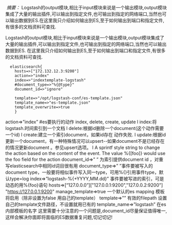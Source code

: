​             *摘要：*              Logstash的output模块,相比于input模块来说是一个输出模块,output模块集成了大量的输出插件,可以输出到指定文件,也可输出到指定的网络端口,当然也可以输出数据到ES.在这里我只介绍如何输出到ES,至于如何输出到端口和指定文件,有很多的文档资料可查找.         

Logstash的output模块,相比于input模块来说是一个输出模块,output模块集成了大量的输出插件,可以输出到指定文件,也可输出到指定的网络端口,当然也可以输出数据到ES.
在这里我只介绍如何输出到ES,至于如何输出到端口和指定文件,有很多的文档资料可查找.

```
  elasticsearch{  
    hosts=>["172.132.12.3:9200"]  
    action=>"index"  
    index=>"indextemplate-logstash"  
    #document_type=>"%{@type}"  
    document_id=>"ignore"  
      
    template=>"/opt/logstash-conf/es-template.json"  
    template_name=>"es-template.json"  
    template_overwrite=>true       
    }
```

action=>”index”  #es要执行的动作   index, delete, create, update
l index:将logstash.时间索引到一个文档
l delete:根据id删除一个document(这个动作需要一个id)
l create:建立一个索引document，如果id存在 动作失败.
l update:根据id更新一个document，有一种特殊情况可以upsert--如果document不是已经存在的情况更新document 。参见upsert选项。
l  A sprintf style string to change the action based on the content of the  event. The value %{[foo]} would use the foo field for the action
document_id=>” ”  为索引提供document id ，对重写elasticsearch中相同id词目很有用
document_type=>” ”事件要被写入的document type，一般要将相似事件写入同一type，可用%{}引用事件type，默认type=log
index=>”logstash-%{+YYYY,MM.dd}”  事件要被写进的索引，可是动态的用%{foo}语句
hosts=>[“127.0.0.0”]["127.0.0.1:9200","127.0.0.2:9200"] "https://127.0.0.1:9200" 
manage_template=>true  一个默认的es mapping 模板将启用（除非设置为false 用自己的template）
template=>””  有效的filepath   设置自己的template文件路径，不设置就用已有的
template_name=>”logstash” 在es内部模板的名字
这里需要十分注意的一个问题是,document_id尽量保证值得唯一,这样会解决你面即将面临的ES数据重复问题,切记切记!